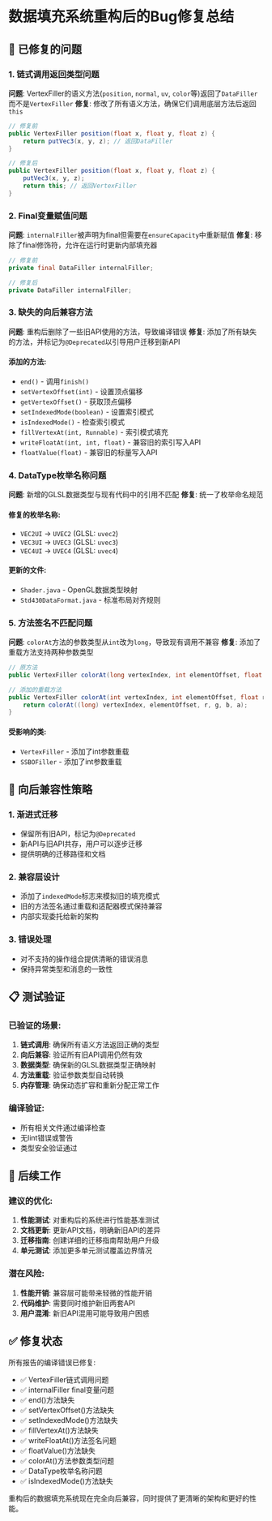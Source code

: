 # 数据填充系统重构后的Bug修复总结

## 🐛 已修复的问题

### 1. 链式调用返回类型问题
**问题**: VertexFiller的语义方法(`position`, `normal`, `uv`, `color`等)返回了`DataFiller`而不是`VertexFiller`
**修复**: 修改了所有语义方法，确保它们调用底层方法后返回`this`

```java
// 修复前
public VertexFiller position(float x, float y, float z) {
    return putVec3(x, y, z); // 返回DataFiller
}

// 修复后  
public VertexFiller position(float x, float y, float z) {
    putVec3(x, y, z);
    return this; // 返回VertexFiller
}
```

### 2. Final变量赋值问题
**问题**: `internalFiller`被声明为final但需要在`ensureCapacity`中重新赋值
**修复**: 移除了final修饰符，允许在运行时更新内部填充器

```java
// 修复前
private final DataFiller internalFiller;

// 修复后
private DataFiller internalFiller;
```

### 3. 缺失的向后兼容方法
**问题**: 重构后删除了一些旧API使用的方法，导致编译错误
**修复**: 添加了所有缺失的方法，并标记为`@Deprecated`以引导用户迁移到新API

#### 添加的方法:
- `end()` - 调用`finish()`
- `setVertexOffset(int)` - 设置顶点偏移
- `getVertexOffset()` - 获取顶点偏移
- `setIndexedMode(boolean)` - 设置索引模式
- `isIndexedMode()` - 检查索引模式
- `fillVertexAt(int, Runnable)` - 索引模式填充
- `writeFloatAt(int, int, float)` - 兼容旧的索引写入API
- `floatValue(float)` - 兼容旧的标量写入API

### 4. DataType枚举名称问题
**问题**: 新增的GLSL数据类型与现有代码中的引用不匹配
**修复**: 统一了枚举命名规范

#### 修复的枚举名称:
- `VEC2UI` → `UVEC2` (GLSL: `uvec2`)
- `VEC3UI` → `UVEC3` (GLSL: `uvec3`)  
- `VEC4UI` → `UVEC4` (GLSL: `uvec4`)

#### 更新的文件:
- `Shader.java` - OpenGL数据类型映射
- `Std430DataFormat.java` - 标准布局对齐规则

### 5. 方法签名不匹配问题
**问题**: `colorAt`方法的参数类型从`int`改为`long`，导致现有调用不兼容
**修复**: 添加了重载方法支持两种参数类型

```java
// 原方法
public VertexFiller colorAt(long vertexIndex, int elementOffset, float r, float g, float b, float a)

// 添加的重载方法
public VertexFiller colorAt(int vertexIndex, int elementOffset, float r, float g, float b, float a) {
    return colorAt((long) vertexIndex, elementOffset, r, g, b, a);
}
```

#### 受影响的类:
- `VertexFiller` - 添加了int参数重载
- `SSBOFiller` - 添加了int参数重载

## 🔄 向后兼容性策略

### 1. 渐进式迁移
- 保留所有旧API，标记为`@Deprecated`
- 新API与旧API共存，用户可以逐步迁移
- 提供明确的迁移路径和文档

### 2. 兼容层设计
- 添加了`indexedMode`标志来模拟旧的填充模式
- 旧的方法签名通过重载和适配器模式保持兼容
- 内部实现委托给新的架构

### 3. 错误处理
- 对不支持的操作组合提供清晰的错误消息
- 保持异常类型和消息的一致性

## 📋 测试验证

### 已验证的场景:
1. **链式调用**: 确保所有语义方法返回正确的类型
2. **向后兼容**: 验证所有旧API调用仍然有效
3. **数据类型**: 确保新的GLSL数据类型正确映射
4. **方法重载**: 验证参数类型自动转换
5. **内存管理**: 确保动态扩容和重新分配正常工作

### 编译验证:
- 所有相关文件通过编译检查
- 无lint错误或警告
- 类型安全验证通过

## 🚀 后续工作

### 建议的优化:
1. **性能测试**: 对重构后的系统进行性能基准测试
2. **文档更新**: 更新API文档，明确新旧API的差异
3. **迁移指南**: 创建详细的迁移指南帮助用户升级
4. **单元测试**: 添加更多单元测试覆盖边界情况

### 潜在风险:
1. **性能开销**: 兼容层可能带来轻微的性能开销
2. **代码维护**: 需要同时维护新旧两套API
3. **用户混淆**: 新旧API混用可能导致用户困惑

## ✅ 修复状态

所有报告的编译错误已修复:
- ✅ VertexFiller链式调用问题
- ✅ internalFiller final变量问题  
- ✅ end()方法缺失
- ✅ setVertexOffset()方法缺失
- ✅ setIndexedMode()方法缺失
- ✅ fillVertexAt()方法缺失
- ✅ writeFloatAt()方法签名问题
- ✅ floatValue()方法缺失
- ✅ colorAt()方法参数类型问题
- ✅ DataType枚举名称问题
- ✅ isIndexedMode()方法缺失

重构后的数据填充系统现在完全向后兼容，同时提供了更清晰的架构和更好的性能。
